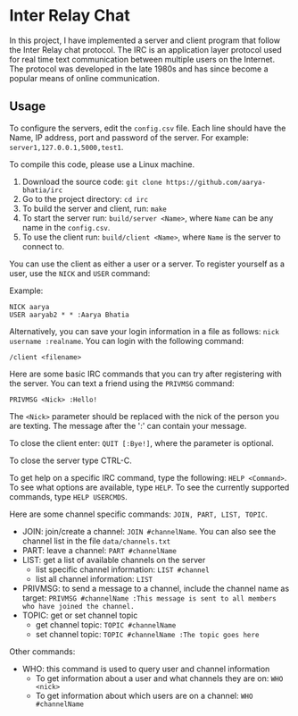 # Inter Relay Chat

In this project, I have implemented a server and client program that follow the
Inter Relay chat protocol. The IRC is an application layer protocol used for
real time text communication between multiple users on the Internet. The
protocol was developed in the late 1980s and has since become a popular means
of online communication.

## Usage

To configure the servers, edit the `config.csv` file. Each line 
should have the Name, IP address, port and password of the server. For example:
`server1,127.0.0.1,5000,test1`.

To compile this code, please use a Linux machine.

1. Download the source code: `git clone https://github.com/aarya-bhatia/irc`
2. Go to the project directory: `cd irc`
3. To build the server and client, run: `make`
4. To start the server run: `build/server <Name>`, where `Name` can be any name in the `config.csv`.
5. To use the client run: `build/client <Name>`, where `Name` is the server to connect to.

You can use the client as either a user or a server. 
To register yourself as a user, use the `NICK` and `USER` command:

Example:

```
NICK aarya
USER aaryab2 * * :Aarya Bhatia
```

Alternatively, you can save your login information in a file as follows:
`nick username :realname`. You can login with the following command:

```
/client <filename>
```

Here are some basic IRC commands that you can try after registering with the server.
You can text a friend using the `PRIVMSG` command:

```
PRIVMSG <Nick> :Hello!
```

The `<Nick>` parameter should be replaced with the nick of the person you are texting. 
The message after the ':' can contain your message.

To close the client enter: `QUIT [:Bye!]`, where the parameter is optional.

To close the server type CTRL-C.

To get help on a specific IRC command, type the following: `HELP <Command>`. To see 
what options are available, type `HELP`. To see the currently supported commands, 
type `HELP USERCMDS`.

Here are some channel specific commands: `JOIN, PART, LIST, TOPIC`.

- JOIN: join/create a channel: `JOIN #channelName`. 
You can also see the channel list in the file `data/channels.txt`
- PART: leave a channel: `PART #channelName`
- LIST: get a list of available channels on the server
    - list specific channel information: `LIST #channel`
    - list all channel information: `LIST` 
- PRIVMSG: to send a message to a channel, include the channel name as target: 
`PRIVMSG #channelName :This message is sent to all members who have joined the channel.`
- TOPIC: get or set channel topic
    - get channel topic: `TOPIC #channelName`
    - set channel topic: `TOPIC #channelName :The topic goes here`

Other commands:

- WHO: this command is used to query user and channel information
    - To get information about a user and what channels they are on: `WHO <nick>`
    - To get information about which users are on a channel: `WHO #channelName`
